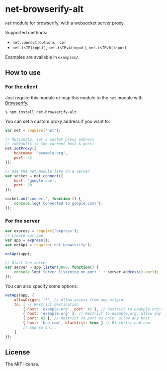 net-browserify-alt
==================

`net` module for browserify, with a websocket server proxy.

Supported methods:
* `net.connect(options, cb)`
* `net.isIP(input)`, `net.isIPv4(input)`, `net.isIPv6(input)`

Examples are available in `examples/`.

How to use
----------

### For the client

Just require this module or map this module to the `net` module with [Browserify](https://github.com/substack/node-browserify).
```
$ npm install net-browserify-alt
```

You can set a custom proxy address if you want to:
```js
var net = require('net');

// Optionaly, set a custom proxy address
// (defaults to the current host & port)
net.setProxy({
	hostname: 'example.org',
	port: 42
});

// Use the net module like on a server
var socket = net.connect({
	host: 'google.com',
	port: 80
});

socket.on('connect', function () {
	console.log('Connected to google.com!');
});
```

### For the server

```js
var express = require('express');
// Create our app
var app = express();
var netApi = require('net-browserify');

netApi(app);

// Start the server
var server = app.listen(3000, function() {
	console.log('Server listening on port ' + server.address().port);
});
```

You can also specify some options:
```js
netApi(app, {
	allowOrigin: '*', // Allow access from any origin
	to: [ // Restrict destination
		{ host: 'example.org', port: 42 }, // Restrict to example.org:42
		{ host: 'example.org' }, // Restrict to example.org, allow any port
		{ port: 42 }, // Restrict to port 42 only, allow any host
		{ host: 'bad.com', blacklist: true } // Blacklist bad.com
		// And so on...
	]
});
```

License
-------

The MIT license.
